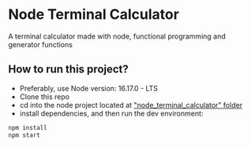 # Node Terminal Calculator

A terminal calculator made with node, functional programming and generator functions

## How to run this project?
 
* Preferably, use Node version: 16.17.0 - LTS
* Clone this repo
* cd into the node project located at ["node_terminal_calculator" folder](https://github.com/sugaith/node_terminal_calc/tree/main/node_terminal_calculator)
* install dependencies, and then run the dev environment:
```bash
npm install
npm start
```
